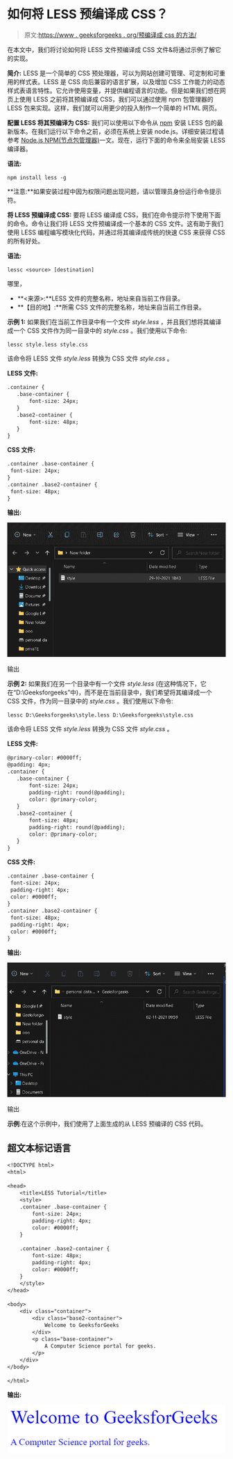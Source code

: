 # 如何将 LESS 预编译成 CSS？

> 原文:[https://www . geeksforgeeks . org/预编译成 css 的方法/](https://www.geeksforgeeks.org/how-to-pre-compile-less-into-css/)

在本文中，我们将讨论如何将 LESS 文件预编译成 CSS 文件&将通过示例了解它的实现。

**简介:** LESS 是一个简单的 CSS 预处理器，可以为网站创建可管理、可定制和可重用的样式表。LESS 是 CSS 向后兼容的语言扩展，以及增加 CSS 工作能力的动态样式表语言特性。它允许使用变量，并提供编程语言的功能。但是如果我们想在网页上使用 LESS 之前将其预编译成 CSS，我们可以通过使用 npm 包管理器的 LESS 包来实现。这样，我们就可以用更少的投入制作一个简单的 HTML 网页。

**配置 LESS 将其预编译为 CSS:** 我们可以使用以下命令从 [npm](https://www.npmjs.com/package/less) 安装 LESS 包的最新版本。在我们运行以下命令之前，必须在系统上安装 node.js。详细安装过程请参考 [Node.js NPM(节点包管理器)](https://www.geeksforgeeks.org/node-js-npm-node-package-manager/)一文。现在，运行下面的命令来全局安装 LESS 编译器。

**语法:**

```
npm install less -g
```

**注意:**如果安装过程中因为权限问题出现问题，请以管理员身份运行命令提示符。

**将 LESS 预编译成 CSS:** 要将 LESS 编译成 CSS，我们在命令提示符下使用下面的命令。命令让我们将 LESS 文件预编译成一个基本的 CSS 文件。这有助于我们使用 LESS 编程编写模块化代码，并通过将其编译成传统的快速 CSS 来获得 CSS 的所有好处。

**语法:**

```
lessc <source> [destination]
```

哪里，

*   **<来源>:**LESS 文件的完整名称，地址来自当前工作目录。
*   **【目的地】:**所需 CSS 文件的完整名称，地址来自当前工作目录。

**示例 1:** 如果我们在当前工作目录中有一个文件 *style.less* ，并且我们想将其编译成一个 CSS 文件作为同一目录中的 *style.css* 。我们使用以下命令:

```
lessc style.less style.css
```

该命令将 LESS 文件 *style.less* 转换为 CSS 文件 *style.css* 。

**LESS 文件:**

```
.container {
   .base-container {
       font-size: 24px;
   }
   .base2-container {
       font-size: 48px;
   }
}
```

**CSS 文件:**

```
.container .base-container {
 font-size: 24px;
}
.container .base2-container {
 font-size: 48px;
}
```

**输出:**

![](img/338cae74d612d21f183992264ca316a8.png)

输出

**示例 2:** 如果我们在另一个目录中有一个文件 *style.less* (在这种情况下，它在“D:\Geeksforgeeks”中)，而不是在当前目录中，我们希望将其编译成一个 CSS 文件，作为同一目录中的 *style.css* 。我们使用以下命令:

```
lessc D:\Geeksforgeeks\style.less D:\Geeksforgeeks\style.css
```

该命令将 LESS 文件 *style.less* 转换为 CSS 文件 *style.css* 。

**LESS 文件:**

```
@primary-color: #0000ff;
@padding: 4px;
.container {
   .base-container {
       font-size: 24px;
       padding-right: round(@padding);
       color: @primary-color;
   }
   .base2-container {
       font-size: 48px;
       padding-right: round(@padding);
       color: @primary-color;
   }
}
```

**CSS 文件:**

```
.container .base-container {
 font-size: 24px;
 padding-right: 4px;
 color: #0000ff;
}
.container .base2-container {
 font-size: 48px;
 padding-right: 4px;
 color: #0000ff;
}
```

**输出:**

![](img/ffda235ee91d282b000aeb30d971f5d7.png)

输出

**示例**:在这个示例中，我们使用了上面生成的从 LESS 预编译的 CSS 代码。

## 超文本标记语言

```
<!DOCTYPE html>
<html>

<head>
    <title>LESS Tutorial</title>
    <style>
    .container .base-container {
        font-size: 24px;
        padding-right: 4px;
        color: #0000ff;
    }

    .container .base2-container {
        font-size: 48px;
        padding-right: 4px;
        color: #0000ff;
    }
    </style>
</head>

<body>
    <div class="container">
        <div class="base2-container">
            Welcome to GeeksforGeeks
        </div>
        <p class="base-container">
            A Computer Science portal for geeks.
        </p>
    </div>
</body>

</html>
```

**输出:**

![](img/310cfddfdebf8b558be3f30a06e58879.png)